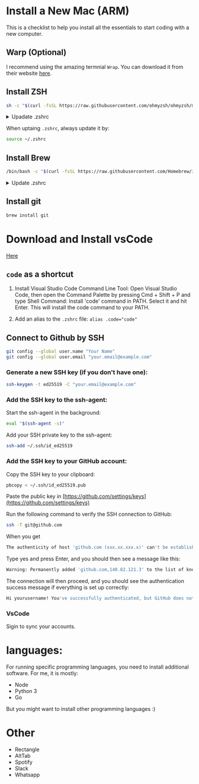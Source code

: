 # Install a New Mac (ARM)

This is a checklist to help you install all the essentials to start coding with a new computer.

## Warp (Optional)

I recommend using the amazing termnial `Wrap`. You can download it from their website [here](https://www.warp.dev/).

## Install ZSH

```bash
sh -c "$(curl -fsSL https://raw.githubusercontent.com/ohmyzsh/ohmyzsh/master/tools/install.sh)"
```

<details>
    <summary>Upadate .zshrc</summary>

```bash
# If you come from bash you might have to change your $PATH.
# export PATH=$HOME/bin:$HOME/.local/bin:/usr/local/bin:$PATH

# Path to your Oh My Zsh installation.
export ZSH="$HOME/.oh-my-zsh"

# Set name of the theme to load --- if set to "random", it will
# load a random theme each time Oh My Zsh is loaded, in which case,
# to know which specific one was loaded, run: echo $RANDOM_THEME
# See https://github.com/ohmyzsh/ohmyzsh/wiki/Themes
ZSH_THEME="robbyrussell"

# Set list of themes to pick from when loading at random
# Setting this variable when ZSH_THEME=random will cause zsh to load
# a theme from this variable instead of looking in $ZSH/themes/
# If set to an empty array, this variable will have no effect.
# ZSH_THEME_RANDOM_CANDIDATES=( "robbyrussell" "agnoster" )

# Uncomment the following line to use case-sensitive completion.
# CASE_SENSITIVE="true"

# Uncomment the following line to use hyphen-insensitive completion.
# Case-sensitive completion must be off. _ and - will be interchangeable.
# HYPHEN_INSENSITIVE="true"

# Uncomment one of the following lines to change the auto-update behavior
# zstyle ':omz:update' mode disabled  # disable automatic updates
# zstyle ':omz:update' mode auto      # update automatically without asking
# zstyle ':omz:update' mode reminder  # just remind me to update when it's time

# Uncomment the following line to change how often to auto-update (in days).
# zstyle ':omz:update' frequency 13

# Uncomment the following line if pasting URLs and other text is messed up.
# DISABLE_MAGIC_FUNCTIONS="true"

# Uncomment the following line to disable colors in ls.
# DISABLE_LS_COLORS="true"

# Uncomment the following line to disable auto-setting terminal title.
# DISABLE_AUTO_TITLE="true"

# Uncomment the following line to enable command auto-correction.
ENABLE_CORRECTION="true"

# Uncomment the following line to display red dots whilst waiting for completion.
# You can also set it to another string to have that shown instead of the default red dots.
# e.g. COMPLETION_WAITING_DOTS="%F{yellow}waiting...%f"
# Caution: this setting can cause issues with multiline prompts in zsh < 5.7.1 (see #5765)
# COMPLETION_WAITING_DOTS="true"

# Uncomment the following line if you want to disable marking untracked files
# under VCS as dirty. This makes repository status check for large repositories
# much, much faster.
# DISABLE_UNTRACKED_FILES_DIRTY="true"

# Uncomment the following line if you want to change the command execution time
# stamp shown in the history command output.
# You can set one of the optional three formats:
# "mm/dd/yyyy"|"dd.mm.yyyy"|"yyyy-mm-dd"
# or set a custom format using the strftime function format specifications,
# see 'man strftime' for details.
# HIST_STAMPS="mm/dd/yyyy"

# Would you like to use another custom folder than $ZSH/custom?
# ZSH_CUSTOM=/path/to/new-custom-folder

# Which plugins would you like to load?
# Standard plugins can be found in $ZSH/plugins/
# Custom plugins may be added to $ZSH_CUSTOM/plugins/
# Example format: plugins=(rails git textmate ruby lighthouse)
# Add wisely, as too many plugins slow down shell startup.
plugins=(git)

source $ZSH/oh-my-zsh.sh

# User configuration

# Export PATH environment variable
export PATH="/opt/homebrew/bin:$PATH:$HOME/bin:/usr/local/bin:$PATH"

# You may need to manually set your language environment
# export LANG=en_US.UTF-8

# Preferred editor for local and remote sessions
if [[ -n $SSH_CONNECTION ]]; then
  export EDITOR='vim'
else
  export EDITOR='nano'
fi

# Compilation flags
# export ARCHFLAGS="-arch $(uname -m)"

# Set personal aliases, overriding those provided by Oh My Zsh libs,
# plugins, and themes. Aliases can be placed here, though Oh My Zsh
# users are encouraged to define aliases within a top-level file in
# the $ZSH_CUSTOM folder, with .zsh extension. Examples:
# - $ZSH_CUSTOM/aliases.zsh
# - $ZSH_CUSTOM/macos.zsh
# For a full list of active aliases, run `alias`.

# Example aliases
alias ll='ls -l'
alias la='ls -la'
alias ..='cd ..'

```

</details>

When uptaing `.zshrc`, always update it by:

```bash
source ~/.zshrc
```

## Install Brew

```bash
/bin/bash -c "$(curl -fsSL https://raw.githubusercontent.com/Homebrew/install/HEAD/install.sh)"
```

<details>
    <summary>Update .zshrc</summary>

Add to the `.zshrc`:

Export PATH environment variable

```bash
export PATH="/opt/homebrew/bin:$PATH:$HOME/bin:/usr/local/bin:$PATH"
```

</details>

## Install git

```bash
brew install git
```

# Download and Install vsCode

[Here](https://code.visualstudio.com/docs/setup/mac)

## `code` as a shortcut

1. Install Visual Studio Code Command Line Tool: Open Visual Studio Code, then open the Command Palette by pressing Cmd + Shift + P and type Shell Command: Install 'code' command in PATH. Select it and hit Enter. This will install the code command to your PATH.

2. Add an alias to the `.zshrc` file: `alias .code="code"`

## Connect to Github by SSH

```bash
git config --global user.name "Your Name"
git config --global user.email "your.email@example.com"
```

### Generate a new SSH key (if you don't have one):

```bash
ssh-keygen -t ed25519 -C "your.email@example.com"
```

### Add the SSH key to the ssh-agent:

Start the ssh-agent in the background:

```bash
eval "$(ssh-agent -s)"
```

Add your SSH private key to the ssh-agent:

```bash
ssh-add ~/.ssh/id_ed25519
```

### Add the SSH key to your GitHub account:

Copy the SSH key to your clipboard:

```bash
pbcopy < ~/.ssh/id_ed25519.pub
```

Paste the public key in
[https://github.com/settings/keys](https://github.com/settings/keys)

Run the following command to verify the SSH connection to GitHub:

```bash
ssh -T git@github.com
```

When you get

```bash
The authenticity of host 'github.com (xxx.xx.xxx.x)' can't be established. This key is not known by any other names. Are you sure you want to continue connecting (yes/no/[fingerprint])?
```

Type yes and press Enter, and you should then see a message like this:

```bash
Warning: Permanently added 'github.com,140.82.121.3' to the list of known hosts.
```

The connection will then proceed, and you should see the authentication success message if everything is set up correctly:

```bash
Hi yourusername! You've successfully authenticated, but GitHub does not provide shell access.
```

### VsCode

Sigin to sync your accounts.

# languages:

For running specific programming languages, you need to install additional software. For me, it is mostly:

- Node
- Python 3
- Go

But you might want to install other programming languages :)

# Other

- Rectangle
- AltTab
- Spotify
- Slack
- Whatsapp
